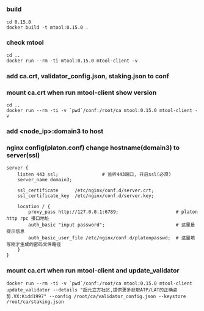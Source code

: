 #

### build

```
cd 0.15.0
docker build -t mtool:0.15.0 .
```

### check mtool

```
cd ..
docker run --rm -ti mtool:0.15.0 mtool-client -v
```

### add ca.crt, validator_config.json, staking.json to conf

### mount ca.crt when run mtool-client show version

```
cd ..
docker run --rm -ti -v `pwd`/conf:/root/ca mtool:0.15.0 mtool-client -v
```

### add <node_ip>:domain3 to host

### nginx config(platon.conf) change hostname(domain3) to server(ssl)

```
server {
    listen 443 ssl;                # 监听443端口, 开启ssl(必须)
    server_name domain3;

    ssl_certificate      /etc/nginx/conf.d/server.crt;
    ssl_certificate_key  /etc/nginx/conf.d/server.key;

    location / {
        proxy_pass http://127.0.0.1:6789;                     # platon http rpc 接口地址
        auth_basic "input password";                          # 这里是提示信息
        auth_basic_user_file /etc/nginx/conf.d/platonpasswd;  # 这里填写刚才生成的密码文件路径
    }
}

```

### mount ca.crt when run mtool-client and update_validator

```
docker run --rm -ti -v `pwd`/conf:/root/ca mtool:0.15.0 mtool-client update_validator --details "超元立方社区,提供更多获取ATP/LAT的正确姿势.VX:Kidd1997" --config /root/ca/validator_config.json --keystore /root/ca/staking.json
```
